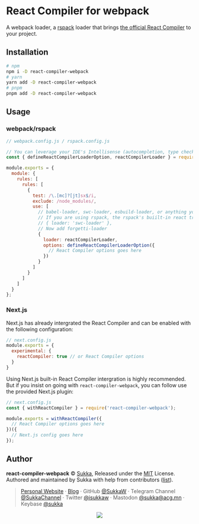 # React Compiler for webpack

A webpack loader, a [rspack](https://www.rspack.dev/) loader that brings [the official React Compiler](https://react.dev/learn/react-compiler) to your project.

## Installation

```bash
# npm
npm i -D react-compiler-webpack
# yarn
yarn add -D react-compiler-webpack
# pnpm
pnpm add -D react-compiler-webpack
```

## Usage

### webpack/rspack

```js
// webpack.config.js / rspack.config.js

// You can leverage your IDE's Intellisense (autocompletion, type check, etc.) with the helper function `defineReactCompilerLoaderOption`:
const { defineReactCompilerLoaderOption, reactCompilerLoader } = require('react-compiler-webpack');

module.exports = {
  module: {
    rules: [
      rules: [
        {
          test: /\.[mc]?[jt]sx$/i,
          exclude: /node_modules/,
          use: [
            // babel-loader, swc-loader, esbuild-loader, or anything you like to transpile JSX should go here.
            // If you are using rspack, the rspack's buiilt-in react transformation is sufficient.
            // { loader: 'swc-loader' },
            // Now add forgetti-loader
            {
              loader: reactCompilerLoader,
              options: defineReactCompilerLoaderOption({
                // React Compiler options goes here
              })
            }
          ]
        }
      ]
    ]
  }
};
```

### Next.js

Next.js has already intergrated the React Compiler and can be enabled with the following configuration:

```js
// next.config.js
module.exports = {
  experimental: {
    reactCompiler: true // or React Compiler options
  }
}
```

Using Next.js built-in React Compiler intergration is highly recommended. But if you insist on going with `react-compiler-webpack`, you can follow use the provided Next.js plugin:

```js
// next.config.js
const { withReactCompiler } = require('react-compiler-webpack');

module.exports = withReactCompiler({
  // React Compiler options goes here
})({
  // Next.js config goes here
});
```

## Author

**react-compiler-webpack** © [Sukka](https://github.com/SukkaW), Released under the [MIT](./LICENSE) License.<br>
Authored and maintained by Sukka with help from contributors ([list](https://github.com/SukkaW/react-compiler-webpack/graphs/contributors)).

> [Personal Website](https://skk.moe) · [Blog](https://blog.skk.moe) · GitHub [@SukkaW](https://github.com/SukkaW) · Telegram Channel [@SukkaChannel](https://t.me/SukkaChannel) · Twitter [@isukkaw](https://twitter.com/isukkaw) · Mastodon [@sukka@acg.mn](https://acg.mn/@sukka) · Keybase [@sukka](https://keybase.io/sukka)

<p align="center">
  <a href="https://github.com/sponsors/SukkaW/">
    <img src="https://sponsor.cdn.skk.moe/sponsors.svg"/>
  </a>
</p>
